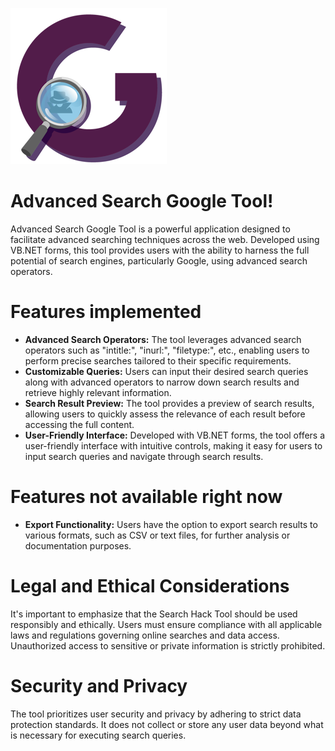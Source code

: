 ![](https://github.com/NEVARLeVrai/Advanced-Search-Google-Tool/blob/main/icons/Advanced-Search-Google-Tool250x250.png)
# Advanced Search Google Tool!
Advanced Search Google Tool is a powerful application designed to facilitate advanced searching techniques across the web. Developed using VB.NET forms, this tool provides users with the ability to harness the full potential of search engines, particularly Google, using advanced search operators.

# Features implemented
- **Advanced Search Operators:** The tool leverages advanced search operators such as "intitle:", "inurl:", "filetype:", etc., enabling users to perform precise searches tailored to their specific requirements.
- **Customizable Queries:** Users can input their desired search queries along with advanced operators to narrow down search results and retrieve highly relevant information.
- **Search Result Preview:** The tool provides a preview of search results, allowing users to quickly assess the relevance of each result before accessing the full content.
- **User-Friendly Interface:** Developed with VB.NET forms, the tool offers a user-friendly interface with intuitive controls, making it easy for users to input search queries and navigate through search results.

# Features not available right now
- **Export Functionality:** Users have the option to export search results to various formats, such as CSV or text files, for further analysis or documentation purposes.
  
# Legal and Ethical Considerations
It's important to emphasize that the Search Hack Tool should be used responsibly and ethically. Users must ensure compliance with all applicable laws and regulations governing online searches and data access. Unauthorized access to sensitive or private information is strictly prohibited.

# Security and Privacy
The tool prioritizes user security and privacy by adhering to strict data protection standards. It does not collect or store any user data beyond what is necessary for executing search queries.
